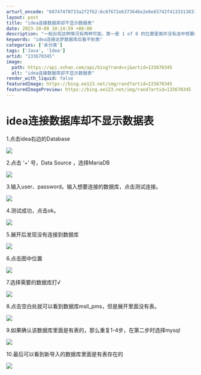 ```yaml
---
arturl_encode: "68747470733a2f2f62:6c6f672e6373646e2e6e65742f41333138333935383936372f:61727469636c652f64657461696c732f313333363730333435"
layout: post
title: "idea连接数据库却不显示数据表"
date: 2023-10-08 10:14:59 +08:00
description: "一般出现这种情况有两种可能，第一是 1 of 8 的位置里面并没有选中想要的数据库，第二种可能是My"
keywords: "idea连接达梦数据库后看不到表"
categories: ['未分类']
tags: ['Java', 'Idea']
artid: "133670345"
image:
  path: https://api.vvhan.com/api/bing?rand=sj&artid=133670345
  alt: "idea连接数据库却不显示数据表"
render_with_liquid: false
featuredImage: https://bing.ee123.net/img/rand?artid=133670345
featuredImagePreview: https://bing.ee123.net/img/rand?artid=133670345
---
```


# idea连接数据库却不显示数据表

1.点击idea右边的Database

![](https://i-blog.csdnimg.cn/blog_migrate/843f73dd4f2c104206b79f0a4de4b4c9.png)

2.点击 ‘+’ 号，Data Source ，选择MariaDB

![](https://i-blog.csdnimg.cn/blog_migrate/90b634c38cb1ec685979297fdb3738d1.png)

3.输入user、password。输入想要连接的数据库，点击测试连接。

![](https://i-blog.csdnimg.cn/blog_migrate/dec685bbdcdaf33b3480011d23488495.png)

4.测试成功，点击ok。

![](https://i-blog.csdnimg.cn/blog_migrate/e3de49a1678715ae0079392af6cfd37a.png)

5.展开后发现没有连接到数据库

![](https://i-blog.csdnimg.cn/blog_migrate/2dac0a047a58ca952e85341eb4faa2d9.png)

6.点击图中位置

![](https://i-blog.csdnimg.cn/blog_migrate/b24054d9a419d474e76a785265ae5c22.png)

7.选择需要的数据库打√

![](https://i-blog.csdnimg.cn/blog_migrate/ac8da134dd1247ead5470cf6c2e117ff.png)

8.点击空白处就可以看到数据库msll_pms，但是展开里面没有表。

![](https://i-blog.csdnimg.cn/blog_migrate/e47d4ac2e4bb81d783db865603a9ebf2.png)

9.如果确认该数据库里面是有表的，那么重复1-4步，在第二步时选择mysql

![](https://i-blog.csdnimg.cn/blog_migrate/ffad59a24e99fe3797b2542ec1135de8.png)

10.最后可以看到新导入的数据库里面是有表存在的

![](https://i-blog.csdnimg.cn/blog_migrate/7a2317272ad7edb458250da91bbe7f4f.png)